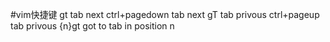 #vim快捷键
gt					tab next
ctrl+pagedown 				tab next
gT					tab privous
ctrl+pageup				tab privous
{n}gt					got to tab in position n
